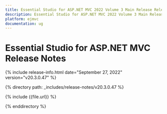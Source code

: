 ```yaml
---
title: Essential Studio for ASP.NET MVC 2022 Volume 3 Main Release Release Notes  
description: Essential Studio for ASP.NET MVC 2022 Volume 3 Main Release Release Notes  
platform: ejmvc
documentation: ug
---
```


# Essential Studio for ASP.NET MVC  Release Notes  

{% include release-info.html date="September 27, 2022"  version="v20.3.0.47" %} 

{% directory path: _includes/release-notes/v20.3.0.47 %}

{% include {{file.url}} %}

{% enddirectory %}